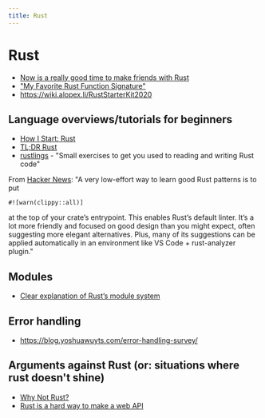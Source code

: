 ```yaml
---
title: Rust
---
```


# Rust

- [Now is a really good time to make friends with
  Rust](https://blog.red-badger.com/now-is-a-really-good-time-to-make-friends-with-rust)
- ["My Favorite Rust Function Signature"](https://www.brandonsmith.ninja/blog/favorite-rust-function)
- https://wiki.alopex.li/RustStarterKit2020

## Language overviews/tutorials for beginners

- [How I Start: Rust](https://christine.website/blog/how-i-start-rust-2020-03-15)
- [TL;DR Rust](https://christine.website/blog/TLDR-rust-2020-09-19)
- [rustlings](https://github.com/rust-lang/rustlings) - "Small exercises to get
  you used to reading and writing Rust code"

From [Hacker News](https://news.ycombinator.com/item?id=25621433): "A very low-effort way to learn good Rust patterns is to put

```
#![warn(clippy::all)]
```

at the top of your crate’s entrypoint. This enables Rust’s default linter. It’s a lot more friendly and focused on good design than you might expect, often suggesting more elegant alternatives. Plus, many of its suggestions can be applied automatically in an environment like VS Code + rust-analyzer plugin."

## Modules

- [Clear explanation of Rust’s module system](http://www.sheshbabu.com/posts/rust-module-system/)

## Error handling

- https://blog.yoshuawuyts.com/error-handling-survey/

## Arguments against Rust (or: situations where rust doesn't shine)

- [Why Not Rust?](https://matklad.github.io/2020/09/20/why-not-rust.html)
- [Rust is a hard way to make a web API](https://macwright.com/2021/01/15/rust.html)
